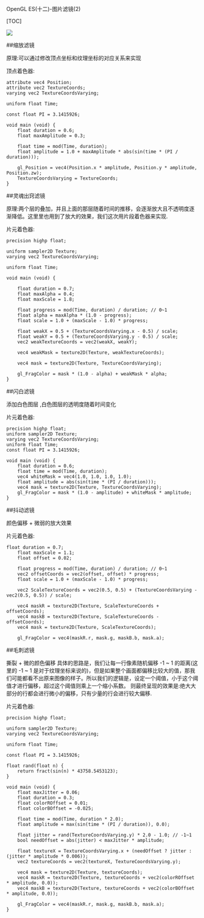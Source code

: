 OpenGL ES(十二)-图片滤镜(2)

[TOC]

![](https://upload-images.jianshu.io/upload_images/2500437-0c36abf51a1037da.jpg?imageMogr2/auto-orient/strip%7CimageView2/2/w/637)

##缩放滤镜

原理:可以通过修改顶点坐标和纹理坐标的对应关系来实现

顶点着色器:
```
attribute vec4 Position;
attribute vec2 TextureCoords;
varying vec2 TextureCoordsVarying;

uniform float Time;

const float PI = 3.1415926;

void main (void) {
    float duration = 0.6;
    float maxAmplitude = 0.3;
    
    float time = mod(Time, duration);
    float amplitude = 1.0 + maxAmplitude * abs(sin(time * (PI / duration)));
    
    gl_Position = vec4(Position.x * amplitude, Position.y * amplitude, Position.zw);
    TextureCoordsVarying = TextureCoords;
}
```

##灵魂出窍滤镜

原理:两个层的叠加，并且上⾯的那层随着时间的推移，会逐渐放大且不透明度逐渐降低。这⾥里也⽤到了放大的效果，我们这次用⽚段着⾊器来实现.

片元着色器:
```
precision highp float;

uniform sampler2D Texture;
varying vec2 TextureCoordsVarying;

uniform float Time;

void main (void) {
   
    float duration = 0.7;
    float maxAlpha = 0.4;
    float maxScale = 1.8;
    
    float progress = mod(Time, duration) / duration; // 0~1
    float alpha = maxAlpha * (1.0 - progress);
    float scale = 1.0 + (maxScale - 1.0) * progress;
    
    float weakX = 0.5 + (TextureCoordsVarying.x - 0.5) / scale;
    float weakY = 0.5 + (TextureCoordsVarying.y - 0.5) / scale;
    vec2 weakTextureCoords = vec2(weakX, weakY);
    
    vec4 weakMask = texture2D(Texture, weakTextureCoords);
    
    vec4 mask = texture2D(Texture, TextureCoordsVarying);
    
    gl_FragColor = mask * (1.0 - alpha) + weakMask * alpha;
}
```

##闪白滤镜

添加白色图层 ,⽩⾊图层的透明度随着时间变化

片元着色器:
```
precision highp float;
uniform sampler2D Texture;
varying vec2 TextureCoordsVarying;
uniform float Time;
const float PI = 3.1415926;

void main (void) {
    float duration = 0.6;
    float time = mod(Time, duration);
    vec4 whiteMask = vec4(1.0, 1.0, 1.0, 1.0);
    float amplitude = abs(sin(time * (PI / duration)));
    vec4 mask = texture2D(Texture, TextureCoordsVarying);
    gl_FragColor = mask * (1.0 - amplitude) + whiteMask * amplitude;
}
```

##抖动滤镜

颜色偏移 + 微弱的放大效果

片元着色器:
```
float duration = 0.7;
    float maxScale = 1.1;
    float offset = 0.02;
    
    float progress = mod(Time, duration) / duration; // 0~1
    vec2 offsetCoords = vec2(offset, offset) * progress;
    float scale = 1.0 + (maxScale - 1.0) * progress;
    
    vec2 ScaleTextureCoords = vec2(0.5, 0.5) + (TextureCoordsVarying - vec2(0.5, 0.5)) / scale;
    
    vec4 maskR = texture2D(Texture, ScaleTextureCoords + offsetCoords);
    vec4 maskB = texture2D(Texture, ScaleTextureCoords - offsetCoords);
    vec4 mask = texture2D(Texture, ScaleTextureCoords);
    
    gl_FragColor = vec4(maskR.r, mask.g, maskB.b, mask.a);
```

##毛刺滤镜

撕裂 + 微的颜⾊偏移
具体的思路是，我们让每⼀行像素随机偏移 -1 ~ 1 的距离(这⾥的 -1 ~ 1 是对于纹理坐标来说的)，但是如果整个画面都偏移⽐较大的值，那我们可能都看不出原来图像的样子。所以我们的逻辑是，设定⼀个阈值，⼩于这个阈值才进行偏移，超过这个阈值则乘上⼀个缩⼩系数。
则最终呈现的效果是:绝⼤大部分的⾏都会进⾏微小的偏移，只有少量的行会进行较⼤偏移.

片元着色器:
```
precision highp float;

uniform sampler2D Texture;
varying vec2 TextureCoordsVarying;

uniform float Time;

const float PI = 3.1415926;

float rand(float n) {
    return fract(sin(n) * 43758.5453123);
}

void main (void) {
    float maxJitter = 0.06;
    float duration = 0.3;
    float colorROffset = 0.01;
    float colorBOffset = -0.025;
    
    float time = mod(Time, duration * 2.0);
    float amplitude = max(sin(time * (PI / duration)), 0.0);
    
    float jitter = rand(TextureCoordsVarying.y) * 2.0 - 1.0; // -1~1
    bool needOffset = abs(jitter) < maxJitter * amplitude;
    
    float textureX = TextureCoordsVarying.x + (needOffset ? jitter : (jitter * amplitude * 0.006));
    vec2 textureCoords = vec2(textureX, TextureCoordsVarying.y);
    
    vec4 mask = texture2D(Texture, textureCoords);
    vec4 maskR = texture2D(Texture, textureCoords + vec2(colorROffset * amplitude, 0.0));
    vec4 maskB = texture2D(Texture, textureCoords + vec2(colorBOffset * amplitude, 0.0));
    
    gl_FragColor = vec4(maskR.r, mask.g, maskB.b, mask.a);
}
```